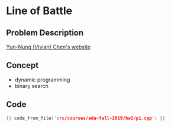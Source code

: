 # Line of Battle

## Problem Description

[Yun-Nung (Vivian) Chen's website](https://www.csie.ntu.edu.tw/~yvchen/f108-ada/doc/ada19-hw2.pdf)

## Concept

+ dynamic programming
+ binary search

## Code
```cpp
{{ code_from_file('src/courses/ada-fall-2019/hw2/p1.cpp') }}
```

